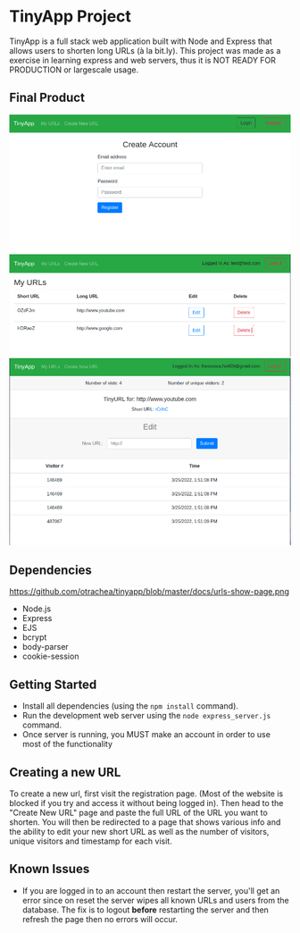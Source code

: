 # TinyApp Project

TinyApp is a full stack web application built with Node and Express that allows users to shorten long URLs (à la bit.ly). This project was made as a exercise in learning express and web servers, thus it is NOT READY FOR PRODUCTION or largescale usage.

## Final Product

!["Screenshot of register page"](https://github.com/otrachea/tinyapp/blob/master/docs/register-page.png)
!["Sceenshot of page that shows all of the user's URLs"](https://github.com/otrachea/tinyapp/blob/master/docs/my-urls-page.png)
!["screenshot of page that shows each URL"](https://github.com/otrachea/tinyapp/blob/master/docs/urls-show-page.png)

## Dependencies
https://github.com/otrachea/tinyapp/blob/master/docs/urls-show-page.png
- Node.js
- Express
- EJS
- bcrypt
- body-parser
- cookie-session


## Getting Started

- Install all dependencies (using the `npm install` command).
- Run the development web server using the `node express_server.js` command.
- Once server is running, you MUST make an account in order to use most of the functionality

## Creating a new URL
To create a new url, first visit the registration page. (Most of the website is blocked if you try and access it without being logged in). Then head to the "Create New URL" page and paste the full URL of the URL you want to shorten. You will then be redirected to a page that shows various info and the ability to edit your new short URL as well as the number of visitors, unique visitors and timestamp for each visit. 

## Known Issues
- If you are logged in to an account then restart the server, you'll get an error since on reset the server wipes all known URLs and users from the database. The fix is to logout **before** restarting the server and then refresh the page then no errors will occur.
